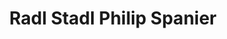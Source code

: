 ---
title: "Radl Stadl Philip Spanier"
url: /unterwoessen/radl-stadl-philip-spanier/
shop: Fahrrad
---